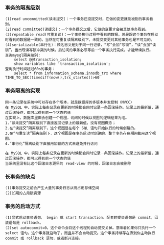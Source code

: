 ### 事务的隔离级别
    (1)read uncommitted(读未提交)：一个事务还没提交时，它做的变更就能被别的事务看到。
    (2)read committed(读提交)：一个事务提交之后，它做的变更才会被其他事务看到。
    (3)repeatable read(可重复读)：一个事务执行过程中看到的数据，总是跟这个事务在启动时看到的数据是一致的。当然在可重复读隔离级别下，未提交变更对其他事务也是不可见的。
    (4)serializable(串行化)：顾名思义是对于同一行记录，“写”会加“写锁”，“读”会加“读锁”。当出现读写锁冲突的时候，后访问的事务必须等前一个事务执行完成，才能继续执行。
    查询mysql隔离级别：
        select @@transaction_isolation;
        show variables like 'transaction_isolation';
    查询执行时间超过60s的事务：
        select * from information_schema.innodb_trx where TIME_TO_SEC(timediff(now(),trx_started))>60

### 事务隔离的实现
    同一条记录在系统中可以存在多个版本，就是数据库的多版本并发控制（MVCC）
    在 MySQL 中，实际上每条记录在更新的时候都会同时记录一条回滚操作。记录上的最新值，通过回滚操作，都可以得到前一个状态的值
    在实现上，数据库里面会创建一个视图，访问的时候以视图的逻辑结果为准。
    1.“读未提交”隔离级别下直接返回记录上的最新值，没有视图概念；
    2.在“读提交”隔离级别下，这个视图是在每个 SQL 语句开始执行的时候创建的。
    3.在“可重复读”隔离级别下，这个视图是在事务启动时创建的，整个事务存在期间都用这个视图。
    4.“串行化”隔离级别下直接用加锁的方式来避免并行访问
    
    在 MySQL 中，实际上每条记录在更新的时候都会同时记录一条回滚操作。记录上的最新值，通过回滚操作，都可以得到前一个状态的值
    当系统里没有比这个回滚日志更早的 read-view 的时候，回滚日志会被删除
  
### 长事务的缺点
    (1)事务提交之前会产生大量的事务日志从而占用存储空间
    (2)长期的占用锁资源
    
### 事务的启动方式
    (1)显式启动事务语句， begin 或 start transaction。配套的提交语句是 commit，回滚语句是 rollback。
    (2)set autocommit=0，这个命令会将这个线程的自动提交关掉。意味着如果你只执行一个 select 语句，这个事务就启动了，而且并不会自动提交。这个事务持续存在直到你主动执行 commit 或 rollback 语句，或者断开连接。
 